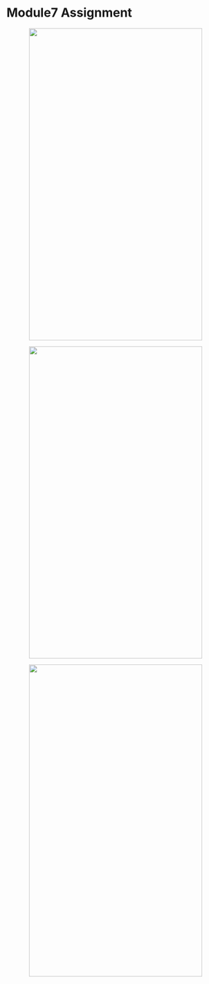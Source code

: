 # Module7 Assignment

<p align="center">
  <img src="https://github.com/HasibuliT/Module7Assignment/assets/66546794/4e3ac284-b6c2-43ee-8c3b-08f82c2a4162" width="400" height="720"/>
</p>

<p align="center">
  <img src="https://github.com/HasibuliT/Module7Assignment/assets/66546794/4b14691b-6ded-49ce-a48b-f6ee1962f3c5" width="400" height="720"/>
</p>

<p align="center">
  <img src="https://github.com/HasibuliT/Module7Assignment/assets/66546794/1be0267d-77c5-434e-bfc6-f8591310779b" width="400" height="720"/>
</p>
